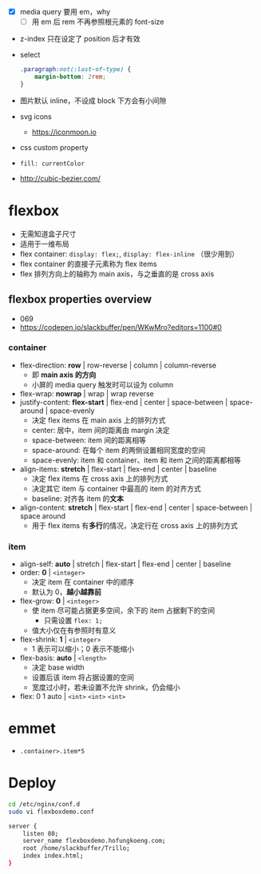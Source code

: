 - [x] media query 要用 em，why
    - [ ] 用 em 后 rem 不再参照根元素的 font-size
- z-index 只在设定了 position 后才有效
- select

    ```css
    .paragraph:not(:last-of-type) {
        margin-bottom: 2rem;
    }
    ```

- 图片默认 inline，不设成 block 下方会有小间隙 
- svg icons
    - https://iconmoon.io
- css custom property
- `fill: currentColor`
- http://cubic-bezier.com/
# flexbox
- 无需知道盒子尺寸
- 适用于一维布局
- flex container: `display: flex;`, `display: flex-inline` （很少用到）
- flex container 的直接子元素称为 flex items
- flex 排列方向上的轴称为 main axis，与之垂直的是 cross axis
## flexbox properties overview
- 069
- https://codepen.io/slackbuffer/pen/WKwMro?editors=1100#0
### container
- flex-direction: **row** | row-reverse | column | column-reverse
    - 即 **main axis 的方向**
    - 小屏的 media query 触发时可以设为 column
- flex-wrap: **nowrap** | wrap | wrap reverse
- justify-content: **flex-start** | flex-end | center | space-between | space-around | space-evenly
    - 决定 flex items 在 main axis 上的排列方式
    - center: 居中，item 间的距离由 margin 决定
    - space-between: item 间的距离相等
    - space-around: 在每个 item 的两侧设置相同宽度的空间
    - space-evenly: item 和 container、item 和 item 之间的距离都相等
- align-items: **stretch** | flex-start | flex-end | center | baseline
    - 决定 flex items 在 cross axis 上的排列方式
    - 决定其它 item 与 container 中最高的 item 的对齐方式 
    - baseline: 对齐各 item 的**文本**
- align-content: **stretch** | flex-start | flex-end | center | space-between | space around
    - 用于 flex items 有**多行**的情况，决定行在 cross axis 上的排列方式
### item
- align-self: **auto** | stretch | flex-start | flex-end | center | baseline
- order: **0** | `<integer>`
    - 决定 item 在 container 中的顺序
    - 默认为 0，**越小越靠前**
- flex-grow: **0** | `<integer>`
    - 使 item 尽可能占据更多空间，余下的 item 占据剩下的空间
        - 只需设置 `flex: 1;`
    - 值大小仅在有参照时有意义
- flex-shrink: **1** | `<integer>`
    - 1 表示可以缩小；0 表示不能缩小
- flex-basis: **auto** | `<length>` 
    - 决定 base width
    - 设置后该 item 将占据设置的空间
    - 宽度过小时，若未设置不允许 shrink，仍会缩小
- flex: 0 1 auto | `<int>` `<int>` `<int>`
# emmet
- `.container>.item*5`
# Deploy

```bash
cd /etc/nginx/conf.d
sudo vi flexboxdemo.conf

server {
    listen 80;
    server_name flexboxdemo.hofungkoeng.com;
    root /home/slackbuffer/Trillo;
    index index.html;
}
```